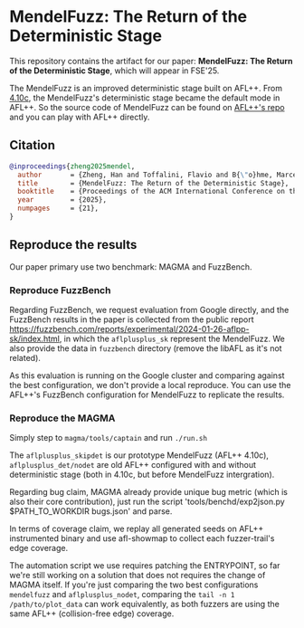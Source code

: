 # MendelFuzz: The Return of the Deterministic Stage

This repository contains the artifact for our paper: 
**MendelFuzz: The Return of the Deterministic Stage**, which will 
appear in FSE'25.

The MendelFuzz is an improved deterministic stage built on AFL++.
From [4.10c](https://github.com/AFLplusplus/AFLplusplus/releases/tag/v4.10c
), the MendelFuzz's deterministic stage became the default mode 
in AFL++. So the source code of MendelFuzz can be found on [AFL++'s 
repo](https://github.com/AFLplusplus/AFLplusplus/blob/stable/src/afl-fuzz-skipdet.c) and you can play with AFL++ directly.


## Citation

```bib
@inproceedings{zheng2025mendel,
  author       = {Zheng, Han and Toffalini, Flavio and B{\"o}hme, Marcel and Payer, Mathias},
  title        = {MendelFuzz: The Return of the Deterministic Stage},
  booktitle    = {Proceedings of the ACM International Conference on the Foundations of Software Engineering},
  year         = {2025},
  numpages     = {21},
}
```

## Reproduce the results

Our paper primary use two benchmark: MAGMA and FuzzBench.

### Reproduce FuzzBench

Regarding FuzzBench, we request evaluation from Google directly, and 
the FuzzBench results in the paper is collected from the public report 
https://fuzzbench.com/reports/experimental/2024-01-26-aflpp-sk/index.html,
in which the `aflplusplus_sk` represent the MendelFuzz.
We also provide the data in `fuzzbench` directory (remove the libAFL as it's 
not related).

As this evaluation is running on the Google cluster and comparing against the 
best configuration, we don't provide a local reproduce. You can use the 
AFL++'s FuzzBench configuration for MendelFuzz to replicate the results.

### Reproduce the MAGMA

Simply step to `magma/tools/captain` and run `./run.sh`

The `aflplusplus_skipdet` is our prototype MendelFuzz (AFL++ 4.10c), 
`aflplusplus_det/nodet` are old AFL++ configured with 
and without deterministic stage (both in 4.10c, but before MendelFuzz 
intergration). 

Regarding bug claim, MAGMA already provide unique bug metric (which is also their core contribution),
just run the script 'tools/benchd/exp2json.py $PATH_TO_WORKDIR bugs.json' and parse. 

In terms of coverage claim, we replay all generated seeds on AFL++ instrumented binary 
and use afl-showmap to collect each fuzzer-trail's edge coverage. 


The automation script we use requires patching the ENTRYPOINT, so far we're still working on 
a solution that does not requires the change of MAGMA itself. 
If you're just comparing the two best configurations `mendelfuzz` and `aflplusplus_nodet`, 
comparing the `tail -n 1 /path/to/plot_data` can work equivalently, as both fuzzers are using the 
same AFL++ (collision-free edge) coverage.



